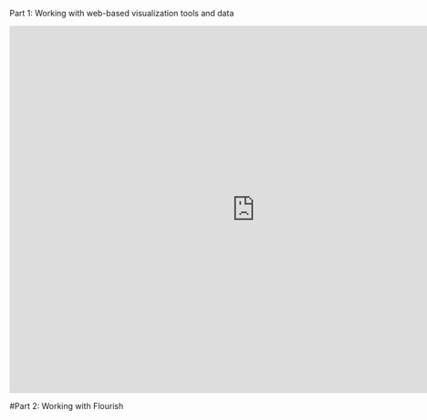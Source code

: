 Part 1: Working with web-based visualization tools and data
<iframe src="https://data.oecd.org/chart/6BlO" width="860" height="645" style="border: 0" mozallowfullscreen="true" webkitallowfullscreen="true" allowfullscreen="true"><a href="https://data.oecd.org/chart/6BlO" target="_blank">OECD Chart: General government debt, Total, % of GDP, Annual, 2020</a></iframe>

#Part 2: Working with Flourish
<div class="flourish-embed flourish-chart" data-src="visualisation/8566040"><script src="https://public.flourish.studio/resources/embed.js"></script></div>
